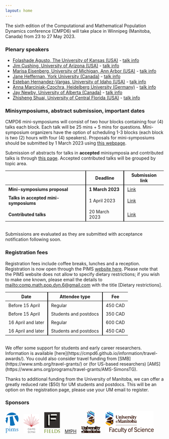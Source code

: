 ```yaml
---
layout: home
---
```


The sixth edition of the Computational and Mathematical Population Dynamics conference (CMPD6) will take place in Winnipeg (Manitoba, Canada) from 23 to 27 May 2023.

### Plenary speakers

- [Folashade Agusto, The University of Kansas (USA)](https://eeb.ku.edu/people/folashade-agusto) - [talk info](/speakers/folashade-agusto/)
- [Jim Cushing, University of Arizona (USA)](https://www.math.arizona.edu/~cushing/) - [talk info](/speakers/jim-cushing/)
- [Marisa Eisenberg, University of Michigan, Ann Arbor (USA)](http://websites.umich.edu/~marisae/index.html) - [talk info](/speakers/marisa-eisenberg/)
- [Jane Heffernan, York University (Canada)](https://jmheffer.mathstats.yorku.ca/) - [talk info](/speakers/jane-heffernan/)
- [Esteban Hernandez-Vargas, University of Idaho (USA)](https://www.systemsmedicine.de/) - [talk info](/speakers/esteban-hernandez-vargas/)
- [Anna Marciniak-Czochra, Heidelberg University (Germany)](http://wwwagmarciniak.iwr.uni-heidelberg.de/folder_people/Anna.Marciniak/index.html) - [talk info](/speakers/anna-marciniak-czochra/)
- [Jay Newby, University of Alberta (Canada)](https://newby-jay.github.io/) - [talk info](/speakers/jay-newby/)
- [Zhisheng Shuai, University of Central Florida (USA)](https://sciences.ucf.edu/math/zshuai/) - [talk info](/speakers/zhisheng-shuai/)

### Minisymposiums, abstract submission, important dates

CMPD6 mini-symposiums will consist of two hour blocks containing four (4) talks each block. Each talk will be 25 mins + 5 mins for questions. Mini-symposium organizers have the option of scheduling 1-3 blocks (each block is two (2) hours with four (4) speakers). 
Proposals for mini-symposiums should be submitted by 1 March 2023 using [this webpage](https://ubc.ca1.qualtrics.com/jfe/form/SV_ekrrK2MDLYVVYMu). 

Submission of abstracts for talks in **accepted** minisymposia and contributed talks is through [this page](https://ubc.ca1.qualtrics.com/jfe/form/SV_2obQO8rCLMNNSWa). Accepted contributed talks will be grouped by topic area.

<style>
    table th + th { border-left:2px solid black; }
    table td + td { border-left:2px solid black; }
    th {padding:5px 10px 5px 10px;}
    td {padding:5px 10px 5px 10px;}
</style>

|   | Deadline | Submission link |
|---|----------|-----------------|
| **Mini-symposiums proposal** | **1 March 2023** | [Link](https://ubc.ca1.qualtrics.com/jfe/form/SV_ekrrK2MDLYVVYMu)  |
| **Talks in accepted mini-symposiums** | 1 April 2023 | [Link](https://ubc.ca1.qualtrics.com/jfe/form/SV_2obQO8rCLMNNSWa) |
| **Contributed talks** | 20 March 2023 | [Link](https://ubc.ca1.qualtrics.com/jfe/form/SV_2obQO8rCLMNNSWa)  |

<br>
Submissions are evaluated as they are submitted with acceptance notification following soon.

### Registration fees

Registration fees include coffee breaks, lunches and a reception. Registration is now open through the PIMS [website here](https://www.pims.math.ca/scientific-event/230523-cmpd). Please note that the PIMS website does not allow to specify dietary restrictions; if you wish to make one known, please email the details to [mailto:comp.math.pop.dyn.6@gmail.com](comp.math.pop.dyn.6@gmail.com) with the title [Dietary restrictions].

<style>
    table th + th { border-left:2px solid black; }
    table td + td { border-left:2px solid black; }
    th {padding:5px 10px 5px 10px;}
    td {padding:5px 10px 5px 10px;}
</style>

| Date | Attendee type | Fee |
|------|---------------|-----|
| Before 15 April | Regular | 450 CAD |
| Before 15 April | Students and postdocs | 350 CAD |
| 16 April and later | Regular | 600 CAD |
| 16 April and later | Students and postdocs | 450 CAD |

<br>
We offer some support for students and early career researchers. Information is available [here](https://cmpd6.github.io/information/travel-awards/). You could also consider travel funding from [SMB](https://www.smb.org/travel-grants/) or (for US-based researchers) [AMS](https://www.ams.org/programs/travel-grants/AMS-SimonsTG).

Thanks to additional funding from the University of Manitoba, we can offer a greatly reduced rate ($50) for UM students and postdocs. This will be an option on the registration page, please use your UM email to register.

### Sponsors
[![](/assets/images/logo_PIMS.png)](https://www.pims.math.ca/) &nbsp;&nbsp; [![](/assets/images/logo_CAIMS.png)](https://caims.ca/) &nbsp;&nbsp; [![](/assets/images/Fields_Logo_Small.jpg)](http://www.fields.utoronto.ca/) &nbsp;&nbsp; [MfPH](http://www.fields.utoronto.ca/activities/public-health) &nbsp;&nbsp; [![](/assets/images/UM-logo-vertical.png)](https://umanitoba.ca/) &nbsp;&nbsp; [<img src="/assets/images/UM-Science-logo-vert-nonedit.png"  height="70">](https://umanitoba.ca/science/)
